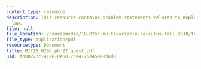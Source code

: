 ```yaml
---
content_type: resource
description: This resource contains problem statements related to Kepler's second
  law.
file: null
file_location: /coursemedia/18-02sc-multivariable-calculus-fall-2010/fb00223c41260e607ce425e459e8b6d0_MIT18_02SC_pb_22_quest.pdf
file_type: application/pdf
resourcetype: Document
title: MIT18_02SC_pb_22_quest.pdf
uid: fb00223c-4126-0e60-7ce4-25e459e8b6d0
---
```

